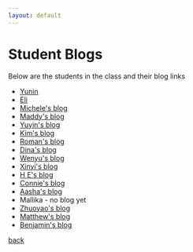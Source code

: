 ```yaml
---
layout: default
---
```


# Student Blogs

Below are the students in the class and their blog links

- [Yunin](https://yuninbarbas.wordpress.com/)
- [Eli](https://eboord.blog/)
- [Michele's blog](https://deathdisco93.wordpress.com/)
- [Maddy's blog](https://maddycdesn214blog.wordpress.com/)
- [Yuyin's blog](https://medium.com/@yuyin040621)
- [Kim's blog](https://medium.com/@kim.rose.cruz22)
- [Roman's blog](https://medium.com/@roman.delacruz32)
- [Dina's blog](https://medium.com/@dinalasker1)
- [Wenyu's blog](https://medium.com/@wenyu.li72)
- [Xinyi's blog](https://medium.com/@xinyili682003)
- [H E's blog](https://medium.com/@he.mandiv43)
- [Connie's blog](https://conniemenenendez.wordpress.com/)
- [Aasha's blog](https://medium.com/@aasha.mukhtar35)
- Mallika - no blog yet
- [Zhuoyao's blog](https://zhuoyaodesn214blog.wordpress.com/)
- [Matthew's blog](https://webdesignblog16.wordpress.com/category/uncategorized/)
- [Benjamin's blog](https://medium.com/@byuen1997)

[back](./)
